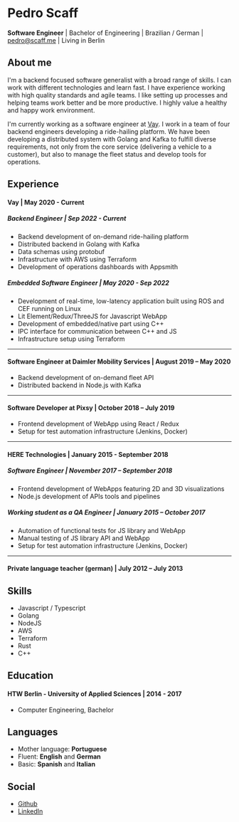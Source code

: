 # Pedro Scaff

**Software Engineer** | Bachelor of Engineering | Brazilian / German | pedro@scaff.me | Living in Berlin

## About me

I'm a backend focused software generalist with a broad range of skills. I can work with different technologies and learn fast. I have experience working with high quality standards and agile teams. I like setting up processes and helping teams work better and be more productive. I highly value a healthy and happy work environment.

I'm currently working as a software engineer at [Vay](https://vay.io). I work in a team of four backend engineers developing a ride-hailing platform. We have been developing a distributed system with Golang and Kafka to fulfill diverse requirements, not only from the core service (delivering a vehicle to a customer), but also to manage the fleet status and develop tools for operations.

## Experience

#### Vay | May 2020 - Current

##### Backend Engineer | Sep 2022 - Current

- Backend development of on-demand ride-hailing platform
- Distributed backend in Golang with Kafka
- Data schemas using protobuf
- Infrastructure with AWS using Terraform
- Development of operations dashboards with Appsmith

##### Embedded Software Engineer | May 2020 - Sep 2022

- Development of real-time, low-latency application built using ROS and CEF running on Linux
- Lit Element/Redux/ThreeJS for Javascript WebApp
- Development of embedded/native part using C++
- IPC interface for communication between C++ and JS
- Infrastructure setup using Terraform

---

#### Software Engineer at Daimler Mobility Services | August 2019 – May 2020

- Backend development of on-demand fleet API
- Distributed backend in Node.js with Kafka

---

#### Software Developer at Pixsy | October 2018 – July 2019

- Frontend development of WebApp using React / Redux
- Setup for test automation infrastructure (Jenkins, Docker)

---

#### HERE Technologies | January 2015 - September 2018

##### Software Engineer | November 2017 – September 2018

- Frontend development of WebApps featuring 2D and 3D visualizations
- Node.js development of APIs tools and pipelines

##### Working student as a QA Engineer | January 2015 – October 2017

- Automation of functional tests for JS library and WebApp
- Manual testing of JS library API and WebApp
- Setup for test automation infrastructure (Jenkins, Docker)

---

#### Private language teacher (german) | July 2012 – July 2013

## Skills

- Javascript / Typescript
- Golang
- NodeJS
- AWS
- Terraform
- Rust
- C++

## Education

#### HTW Berlin - University of Applied Sciences | 2014 - 2017
- Computer Engineering, Bachelor

## Languages

- Mother language: **Portuguese**
- Fluent: **English** and **German**
- Basic: **Spanish** and **Italian**

## Social

- [Github](https://github.com/pedroscaff/)
- [LinkedIn](https://www.linkedin.com/in/pedro-scaff-b897bb7b/)

